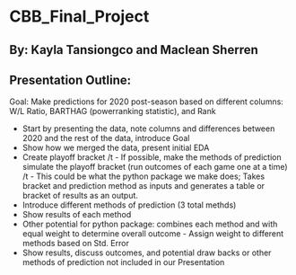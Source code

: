 # CBB_Final_Project
## By: Kayla Tansiongco and Maclean Sherren

## Presentation Outline:
Goal: Make predictions for 2020 post-season based on different columns: W/L Ratio, BARTHAG (powerranking statistic), and Rank

- Start by presenting the data, note columns and differences between 2020 and the rest of the data, introduce Goal
- Show how we merged the data, present initial EDA
- Create playoff bracket
/t - If possible, make the methods of prediction simulate the playoff bracket (run outcomes of each game one at a time)
/t - This could be what the python package we make does; Takes bracket and prediction method as inputs and generates a table or bracket of results as an output.
- Introduce different methods of prediction (3 total methds)
- Show results of each method
- Other potential for python package: combines each method and with equal weight to determine overall outcome
      - Assign weight to different methods based on Std. Error
- Show results, discuss outcomes, and potential draw backs or other methods of prediction not included in our Presentation
